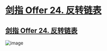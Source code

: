 # [剑指 Offer 24. 反转链表](https://github.com/imtsingyun/LeetCode/issues/25)

## [剑指 Offer 24. 反转链表](https://leetcode.cn/problems/fan-zhuan-lian-biao-lcof/)

![image](https://user-images.githubusercontent.com/56377217/200231015-c54b4c72-cd8f-4ed4-b28a-0e4da81eba63.png)
